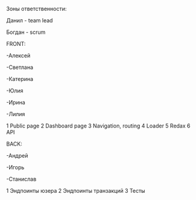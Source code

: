 Зоны ответственности:

Данил - team lead

Богдан - scrum

FRONT:

-Алексей

-Светлана

-Катерина

-Юлия

-Ирина

-Лилия

1 Public page
2 Dashboard page
3 Navigation, routing
4 Loader
5 Redax
6 API

BACK:

-Андрей

-Игорь

-Станислав

1 Эндпоинты юзера
2 Эндпоинты транзакций
3 Тесты
